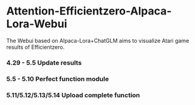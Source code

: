 # Attention-Efficientzero-Alpaca-Lora-Webui
The Webui based on Alpaca-Lora+ChatGLM aims to visualize Atari game results of Efficientzero.

<h3>4.29 - 5.5 Update results<h3>
<h3>5.5 - 5.10 Perfect function module<h3>
<h3>5.11/5.12/5.13/5.14 Upload complete function<h3>
